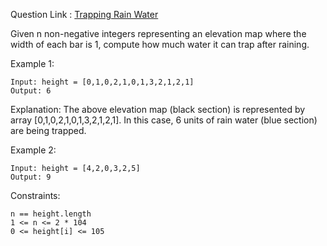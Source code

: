 Question Link : [Trapping Rain Water](https://leetcode.com/problems/trapping-rain-water/)

Given n non-negative integers representing an elevation map where the width of each bar is 1, compute how much water it can trap after raining.


Example 1:
```
Input: height = [0,1,0,2,1,0,1,3,2,1,2,1]
Output: 6
```

Explanation: The above elevation map (black section) is represented by array [0,1,0,2,1,0,1,3,2,1,2,1]. In this case, 6 units of rain water (blue section) are being trapped.

Example 2:

```
Input: height = [4,2,0,3,2,5]
Output: 9
``` 

Constraints:
```
n == height.length
1 <= n <= 2 * 104
0 <= height[i] <= 105
```


